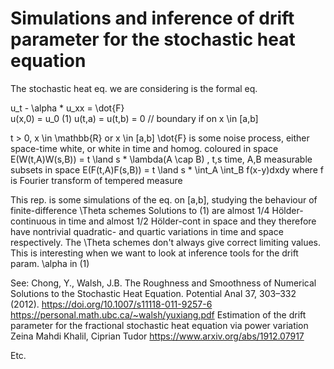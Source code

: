 # Simulations and inference of drift parameter for the stochastic heat equation

The stochastic heat eq. we are considering is the formal eq.

u_t - \alpha * u_xx = \dot{F}      
u(x,0) = u_0                                        (1)
u(t,a) = u(t,b) = 0 // boundary if on x \in [a,b]

t > 0, x \in \mathbb{R} or x \in [a,b]
\dot{F} is some noise process, either space-time white, or white in time and homog. coloured in space
E(W(t,A)W(s,B)) = t \land s * \lambda(A \cap B) , t,s time, A,B measurable subsets in space
E(F(t,A)F(s,B)) = t \land s * \int_A \int_B f(x-y)dxdy where f is Fourier transform of tempered measure

This rep. is some simulations of the eq. on [a,b], studying the behaviour of finite-difference \Theta schemes 
Solutions to (1) are almost 1/4 Hölder-continuous in time and almost 1/2 Hölder-cont in space and 
they therefore have nontrivial quadratic- and quartic variations in time and space respectively.
The \Theta schemes don't always give correct limiting values.
This is interesting when we want to look at inference tools for the drift param. \alpha in (1)

See:
Chong, Y., Walsh, J.B. The Roughness and Smoothness of Numerical Solutions to the Stochastic Heat Equation. Potential Anal 37, 303–332 (2012). https://doi.org/10.1007/s11118-011-9257-6 https://personal.math.ubc.ca/~walsh/yuxiang.pdf
Estimation of the drift parameter for the fractional stochastic heat equation via power variation
Zeina Mahdi Khalil, Ciprian Tudor https://www.arxiv.org/abs/1912.07917

Etc.
